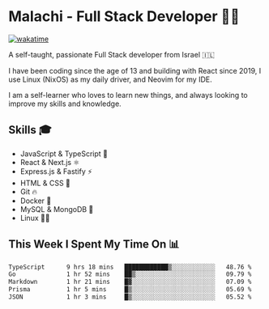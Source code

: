 # Malachi - Full Stack Developer 🚀🔥
[![wakatime](https://wakatime.com/badge/user/112ec769-e669-4b78-a46f-cf4343930741.svg)](https://wakatime.com/@112ec769-e669-4b78-a46f-cf4343930741)

A self-taught, passionate Full Stack developer from Israel 🇮🇱

I have been coding since the age of 13 and building with React since 2019, I use Linux (NixOS) as my daily driver, and Neovim for my IDE.

I am a self-learner who loves to learn new things, and always looking to improve my skills and knowledge.

## Skills 🎓
- JavaScript & TypeScript 💎
- React & Next.js ⚛️
- Express.js & Fastify ⚡️
- HTML & CSS 🎨
- Git 🔥
- Docker 🐳
- MySQL & MongoDB 💾
- Linux 👨‍💻

## This Week I Spent My Time On 📊
<!--START_SECTION:waka-->

```txt
TypeScript      9 hrs 18 mins   ████████████▒░░░░░░░░░░░░   48.76 %
Go              1 hr 52 mins    ██▒░░░░░░░░░░░░░░░░░░░░░░   09.79 %
Markdown        1 hr 21 mins    █▓░░░░░░░░░░░░░░░░░░░░░░░   07.09 %
Prisma          1 hr 5 mins     █▒░░░░░░░░░░░░░░░░░░░░░░░   05.69 %
JSON            1 hr 3 mins     █▒░░░░░░░░░░░░░░░░░░░░░░░   05.52 %
```

<!--END_SECTION:waka-->
